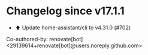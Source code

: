 # Changelog since v17.1.1
- ⬆️ Update home-assistant/cli to v4.31.0 (#702)

Co-authored-by: renovate[bot] <29139614+renovate[bot]@users.noreply.github.com> 

